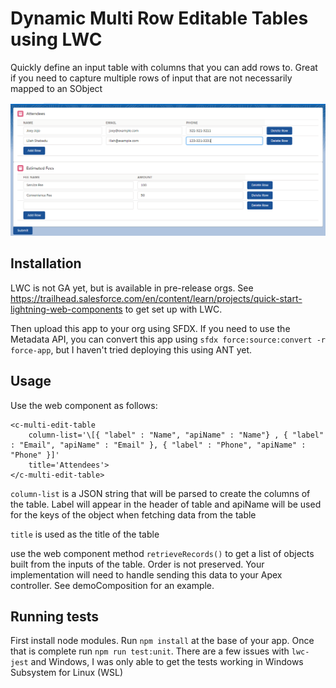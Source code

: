 # Dynamic Multi Row Editable Tables using LWC

Quickly define an input table with columns that you can add rows to. Great if you need to capture multiple rows of input that are not necessarily mapped to an SObject

![Example Multi Edit Table](/images/DynamicTable.PNG)

## Installation

LWC is not GA yet, but is available in pre-release orgs. See https://trailhead.salesforce.com/en/content/learn/projects/quick-start-lightning-web-components to get set up with LWC.

Then upload this app to your org using SFDX. If you need to use the Metadata API, you can convert this app using `sfdx force:source:convert -r force-app`, but I haven't tried deploying this using ANT yet.

## Usage

Use the web component as follows:

```
<c-multi-edit-table 
    column-list='\[{ "label" : "Name", "apiName" : "Name"} , { "label" : "Email", "apiName" : "Email" }, { "label" : "Phone", "apiName" : "Phone" }]'
    title='Attendees'>
</c-multi-edit-table>
```

`column-list` is a JSON string that will be parsed to create the columns of the table. Label will appear in the header of table and apiName will be used for the keys of the object when fetching data from the table

`title` is used as the title of the table

use the web component method `retrieveRecords()` to get a list of objects built from the inputs of the table. Order is not preserved. Your implementation will need to handle sending this data to your Apex controller. See demoComposition for an example.

## Running tests

First install node modules. Run `npm install` at the base of your app. Once that is complete run `npm run test:unit`. There are a few issues with `lwc-jest` and Windows, I was only able to get the tests working in Windows Subsystem for Linux (WSL) 
